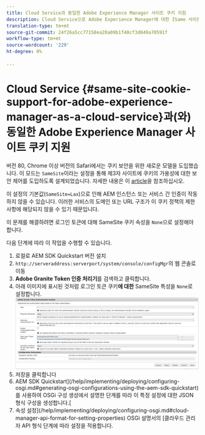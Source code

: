 ```yaml
---
title: Cloud Service과 동일한 Adobe Experience Manager 사이트 쿠키 지원
description: Cloud Service으로 Adobe Experience Manager에 대한 ISame 사이트 쿠키 지원
translation-type: tm+mt
source-git-commit: 24f26a5cc77158ea20a09b1f40cf3d849a70591f
workflow-type: tm+mt
source-wordcount: '229'
ht-degree: 0%

---
```



# Cloud Service {#same-site-cookie-support-for-adobe-experience-manager-as-a-cloud-service}과(와) 동일한 Adobe Experience Manager 사이트 쿠키 지원

버전 80, Chrome 이상 버전의 Safari에서는 쿠키 보안을 위한 새로운 모델을 도입했습니다. 이 모드는 `SameSite`이라는 설정을 통해 제3자 사이트에 쿠키의 가용성에 대한 보안 제어를 도입하도록 설계되었습니다. 자세한 내용은 이 [article](https://web.dev/samesite-cookies-explained/)을 참조하십시오.

이 설정의 기본값(`SameSite=Lax`)으로 인해 AEM 인스턴스 또는 서비스 간 인증이 작동하지 않을 수 있습니다. 이러한 서비스의 도메인 또는 URL 구조가 이 쿠키 정책의 제한 사항에 해당되지 않을 수 있기 때문입니다.

이 문제를 해결하려면 로그인 토큰에 대해 SameSite 쿠키 속성을 `None`으로 설정해야 합니다.

다음 단계에 따라 이 작업을 수행할 수 있습니다.

1. 로컬로 AEM SDK Quickstart 버전 설치
1. `http://serveraddress:serverport/system/console/configMgr`의 웹 콘솔로 이동
1. **Adobe Granite Token 인증 처리기**&#x200B;를 검색하고 클릭합니다.
1. 아래 이미지에 표시된 것처럼 로그인 토큰 쿠키&#x200B;**에 대한** SameSite 특성을 `None`로 설정합니다.
   ![사마새](/help/security/assets/samesite1.png)
1. 저장을 클릭합니다
1. AEM SDK Quickstart](/help/implementing/deploying/configuring-osgi.md#generating-osgi-configurations-using-the-aem-sdk-quickstart)를 사용하여 OSGi 구성 생성에서 설명한 단계를 따라 이 특정 설정에 대한 JSON 형식 구성을 생성합니다.[
1. 속성 설정](/help/implementing/deploying/configuring-osgi.md#cloud-manager-api-format-for-setting-properties) OSGi 설명서의 [클라우드 관리자 API 형식 단계에 따라 설정을 적용합니다.
